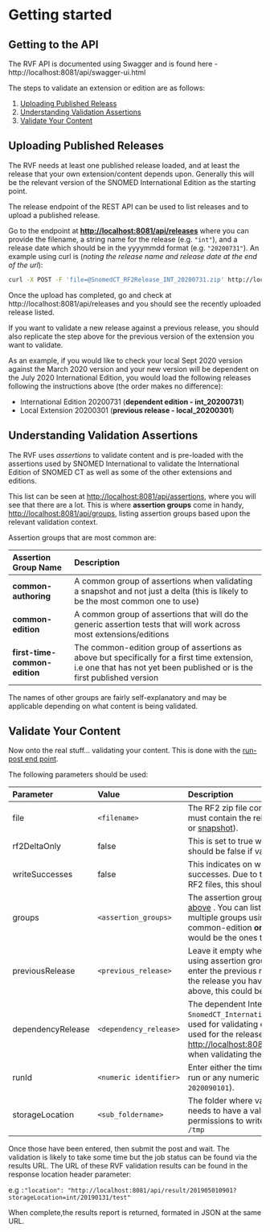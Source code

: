 Getting started
====================

Getting to the API
--------------------

The RVF API is documented using Swagger and is found here - http://localhost:8081/api/swagger-ui.html

The steps to validate an extension or edition are as follows:

1. [Uploading Published Releass](#uploading-published-releases)
2. [Understanding Validation Assertions](#understanding-validation-assertions)
3. [Validate Your Content](#validate-your-content)

Uploading Published Releases
--------------------------

The RVF needs at least one published release loaded, and at least the release that your own extension/content depends upon. Generally this will be the relevant version of the SNOMED International Edition as the starting point.

The release endpoint of the REST API can be used to list releases and to upload a published release.

Go to the endpoint at **<http://localhost:8081/api/releases>** where you can provide the filename, a string name for the release (e.g. `"int"`), and a release date which should be in the yyyymmdd format (e.g. `"20200731"`). An example using curl is (_noting the release name and release date at the end of the url_):

```bash
curl -X POST -F 'file=@SnomedCT_RF2Release_INT_20200731.zip' http://localhost:8081/api/releases/int/20200731
```

Once the upload has completed, go and check at http://localhost:8081/api/releases and you should see the recently uploaded release listed.

If you want to validate a new release against a previous release, you should also replicate the step above for the previous version of the extension you want to validate.

As an example, if you would like to check your local Sept 2020 version against the March 2020 version and your new version will be dependent on the July 2020 International Edition, you would load the following releases following the instructions above (the order makes no difference):

- International Edition 20200731 (**dependent edition - int_20200731**)
- Local Extension 20200301 (**previous release - local_20200301**)

Understanding Validation Assertions
-----------------------------------

The RVF uses _assertions_ to validate content and is pre-loaded with the assertions used by SNOMED International to validate the International Edition of SNOMED CT as well as some of the other extensions and editions.

This list can be seen at <http://localhost:8081/api/assertions>, where you will see that there are a lot. This is where **assertion groups** come in handy, <http://localhost:8081/api/groups>, listing assertion groups based upon the relevant validation context.

Assertion groups that are most common are:

|Assertion Group Name | Description |
|:------------- |:------------- |
| **common-authoring** | A common group of assertions when validating a snapshot and not just a delta (this is likely to be the most common one to use) |
| **common-edition** |  A common group of assertions that will do the generic assertion tests that will work across most extensions/editions |
| **first-time-common-edition** | The common-edition group of assertions as above but specifically for a first time extension, i.e one that has not yet been published or is the first published version |

The names of other groups are fairly self-explanatory and may be applicable depending on what content is being validated.

Validate Your Content
---------------------

Now onto the real stuff... validating your content. This is done with the [run-post end point](http://localhost:8081/api/swagger-ui.html#!/test45upload45file45controller/runPostTestPackageUsingPOST).

The following parameters should be used:

|Parameter | Value | Description | 
|:------------- |:------------- |:------------- |
| file | `<filename>` | The RF2 zip file containing the content to be validated. This must contain the relevant release type being validated ([delta](https://confluence.ihtsdotools.org/display/DOCGLOSS/delta+release) or [snapshot](https://confluence.ihtsdotools.org/display/DOCGLOSS/snapshot+release)). |
| rf2DeltaOnly | false | This is set to true when a [delta release](https://confluence.ihtsdotools.org/display/DOCGLOSS/delta+release) is being validated. This should be false if validating a [snapshot release](https://confluence.ihtsdotools.org/display/DOCGLOSS/snapshot+release). |
| writeSuccesses | false | This indicates on whether the final report should list the successes. Due to the large amount of data in the international RF2 files, this should be generally set to false. |
| groups | `<assertion_groups>` | The assertion groups to run as part of the validation, shown [above](#select-assertions) . You can list a different group if required, and separate multiple groups using commas. For most cases, first-time-common-edition **or** common-edition **or** common-authoring would be the ones to choose from. |
| previousRelease | `<previous_release>` | Leave it empty when validating without previous release (i.e using assertion group first-time-common-edition) Otherwise enter the previous release version identified by the filename of the release you have previously uploaded (using the example above, this could be `SNOMEDCT_RF2_20200301T110000Z.zip`) |
| dependencyRelease | `<dependency_release>` | The dependent International release version file name (e.g `SnomedCT_InternationalRF2_PRODUCTION_20190731T120000Z.zip`) used for validating extensions only. This is the name of the file used for the release first uploaded and listed at <http://localhost:8081/api/releases>. Note: Leave this empty when validating the international release files.|
| runId | `<numeric identifier>` | Enter either the timestamp for point that this validation is being run or any numeric identifier to be used to identify the job (e.g. `2020090101`). |
| storageLocation | `<sub_foldername>` | The folder where validation reports will be saved to. This needs to have a value and the rvf application must have permissions to write to this location. eg. `int/20190131/test` or `/tmp` |

Once those have been entered, then submit the post and wait. The validation is likely to take some time but the job status can be found via the results URL. The URL of these RVF validation results can be found in the response location header parameter:

e.g `:"location": "http://localhost:8081/api/result/201905010901?storageLocation=int/20190131/test"`

When complete,the results report is returned, formated in JSON at the same URL.
